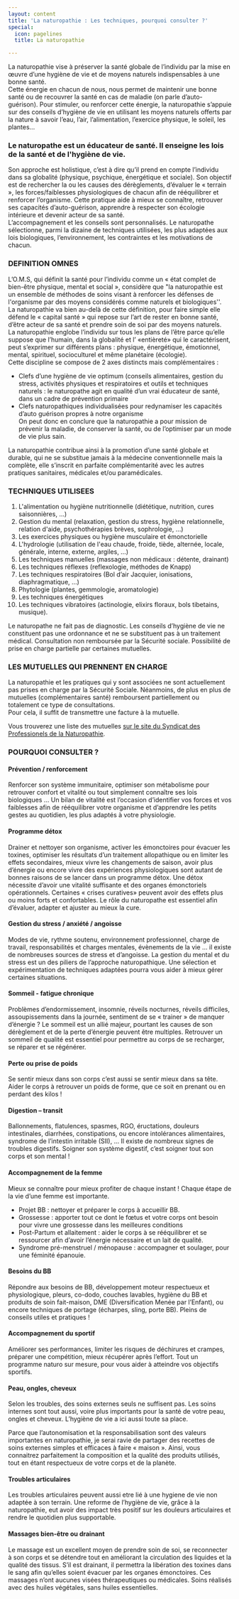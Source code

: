 ```yaml
---
layout: content
title: 'La naturopathie : Les techniques, pourquoi consulter ?'
special:
  icon: pagelines
  title: La naturopathie

---
```


La naturopathie vise à préserver la santé globale de l’individu par la mise en œuvre d’une hygiène de vie
et de moyens naturels indispensables à une bonne santé.  
Cette énergie en chacun de nous, nous permet de maintenir une bonne santé ou de recouvrer la santé en
cas de maladie (on parle d’auto-guérison). Pour stimuler, ou renforcer cette énergie, la naturopathie
s’appuie sur des conseils d’hygiène de vie en utilisant les moyens naturels offerts par la nature à savoir
l’eau, l’air, l’alimentation, l’exercice physique, le soleil, les plantes...

### Le naturopathe est un éducateur de santé. Il enseigne les lois de la santé et de l'hygiène de vie.

Son approche est holistique, c’est à dire qu’il prend en compte l’individu dans sa globalité (physique,
psychique, énergétique et sociale). Son objectif est de rechercher la ou les causes des dérèglements,
d’évaluer le « terrain », les forces/faiblesses physiologiques de chacun afin de rééquilibrer et renforcer
l’organisme. Cette pratique aide à mieux se connaître, retrouver ses capacités d’auto-guérison, apprendre
à respecter son écologie intérieure et devenir acteur de sa santé.  
L’accompagnement et les conseils sont personnalisés. Le naturopathe sélectionne, parmi la dizaine de
techniques utilisées, les plus adaptées aux lois biologiques, l’environnement, les contraintes et les
motivations de chacun.

### DEFINITION OMNES

L’O.M.S, qui définit la santé pour l’individu comme un « état complet de bien-être
physique, mental et social », considère que "la naturopathie est un ensemble de
méthodes de soins visant à renforcer les défenses de l'organisme par des moyens
considérés comme naturels et biologiques''.  
La naturopathie va bien au-delà de cette définition, pour faire simple elle défend
le « capital santé » qui repose sur l’art de rester en bonne santé, d’être acteur
de sa santé et prendre soin de soi par des moyens naturels.  
La naturopathie englobe l’individu sur tous les plans de l’être parce qu’elle
suppose que l’humain, dans la globalité et l’ «entièreté» qui le caractérisent, peut
s’exprimer sur différents plans : physique, énergétique, émotionnel, mental,
spirituel, socioculturel et même planétaire (écologie).  
Cette discipline se compose de 2 axes distincts mais complémentaires :  
 * Clefs d’une hygiène de vie optimum (conseils alimentaires,
gestion du stress, activités physiques et respiratoires et outils et techniques
naturels : le naturopathe agit en qualité d’un vrai éducateur de santé, dans
un cadre de prévention primaire
 * Clefs naturopathiques individualisées pour redynamiser les
capacités d’auto guérison propres à notre organisme  
On peut donc en conclure que la naturopathie a pour mission de prévenir la
maladie, de conserver la santé, ou de l’optimiser par un mode de vie plus sain.

La naturopathie contribue ainsi à la promotion d’une santé globale et durable, qui
ne se substitue jamais à la médecine conventionnelle mais la complète, elle
s’inscrit en parfaite complémentarité avec les autres pratiques sanitaires,
médicales et/ou paramédicales.


### TECHNIQUES UTILISEES

1. L'alimentation ou hygiène nutritionnelle (diététique, nutrition, cures saisonnières, …)
2. Gestion du mental (relaxation, gestion du stress, hygiène relationnelle, relation d'aide, psychothérapies brèves, sophrologie, …)
3. Les exercices physiques ou hygiène musculaire et émonctorielle
4. L'hydrologie (utilisation de l'eau chaude, froide, tiède, alternée, locale, générale, interne, externe, argiles, …)
5. Les techniques manuelles (massages non médicaux : détente, drainant)
6. Les techniques réflexes (reflexologie, méthodes de Knapp)
7. Les techniques respiratoires  (Bol d’air Jacquier, ionisations, diaphragmatique, …)
8. Phytologie (plantes, gemmologie, aromatologie) 
9. Les techniques énergétiques 
10. Les techniques vibratoires (actinologie, elixirs floraux, bols tibetains, musique).

Le naturopathe ne fait pas de diagnostic.
Les conseils d’hygiène de vie ne constituent pas une ordonnance et ne se substituent pas à un traitement médical.
Consultation non remboursée par la Sécurité sociale. Possibilité de prise en charge partielle par certaines mutuelles.



### LES MUTUELLES QUI PRENNENT EN CHARGE

La naturopathie et les pratiques qui y sont associées ne sont actuellement pas prises en charge par la Sécurité Sociale.
Néanmoins, de plus en plus de mutuelles (complémentaires santé) remboursent partiellement ou totalement ce type de consultations.  
Pour cela, il suffit de transmettre une facture à la mutuelle.

Vous trouverez une liste des mutuelles [sur le site du Syndicat des Professionels de la Naturopathie](https://www.syndicat-naturopathie.fr/les-mutuelles/).



### POURQUOI CONSULTER ?

#### Prévention / renforcement 
Renforcer son système immunitaire, optimiser son métabolisme pour retrouver confort et vitalité ou tout simplement connaître ses lois biologiques …
Un bilan de vitalité est l’occasion d’identifier vos forces et vos faiblesses afin de rééquilibrer votre organisme et d’apprendre les petits gestes au quotidien, les plus adaptés à votre physiologie.

#### Programme détox 
Drainer et nettoyer son organisme, activer les émonctoires pour évacuer les toxines, optimiser les résultats d’un traitement allopathique ou en limiter les effets secondaires, mieux vivre les changements de saison, avoir plus d’énergie ou encore vivre des expériences physiologiques sont autant de bonnes raisons de se lancer dans un programme détox.
Une détox nécessite d’avoir une vitalité suffisante et des organes émonctoriels opérationnels. 
Certaines « crises curatives» peuvent avoir des effets plus ou moins forts et confortables. Le rôle du naturopathe est essentiel afin d’évaluer, adapter et ajuster au mieux la cure.

#### Gestion du stress / anxiété / angoisse
Modes de vie, rythme soutenu, environnement professionnel, charge de travail, responsabilités et charges mentales, évènements de la vie … il existe de nombreuses sources de stress et d’angoisse.
La gestion du mental et du stress est un des piliers de l’approche naturopathique. 
Une sélection et expérimentation de techniques adaptées pourra vous aider à mieux gérer certaines situations.

#### Sommeil - fatigue chronique 
Problèmes d’endormissement, insomnie, réveils nocturnes, réveils difficiles, assoupissements dans la journée, sentiment de se « trainer » de manquer d’énergie ?
Le sommeil est un allié majeur, pourtant les causes de son dérèglement et de la perte d’énergie peuvent être multiples.
Retrouver un sommeil de qualité est essentiel pour permettre au corps de se recharger, se réparer et se régénérer.

#### Perte ou prise de poids
Se sentir mieux dans son corps c’est aussi se sentir mieux dans sa tête.
Aider le corps à retrouver un poids de forme, que ce soit en prenant ou en perdant des kilos !

#### Digestion – transit
Ballonnements, flatulences, spasmes, RGO, éructations, douleurs intestinales, diarrhées, constipations, ou encore intolérances alimentaires, syndrome de l’intestin irritable (SII), ...
Il existe de nombreux signes de troubles digestifs. Soigner son système digestif, c’est soigner tout son corps et son mental !

#### Accompagnement de la femme
Mieux se connaître pour mieux profiter de chaque instant ! Chaque étape de la vie d’une femme est importante. 
- Projet BB : nettoyer et préparer le corps à accueillir BB.
- Grossesse : apporter tout ce dont le fœtus et votre corps ont besoin pour vivre une grossesse dans les meilleures conditions
- Post-Partum et allaitement :  aider le corps à se rééquilibrer et se ressourcer afin d’avoir l’énergie nécessaire et un lait de qualité.
- Syndrome pré-menstruel / ménopause : accompagner et soulager, pour une féminité épanouie.

#### Besoins du BB
Répondre aux besoins de BB, développement moteur respectueux et physiologique, pleurs, co-dodo, couches lavables, hygiène du BB et produits de soin fait-maison, DME (Diversification Menée par l’Enfant), ou encore techniques de portage (écharpes, sling, porte BB).  Pleins de conseils utiles et pratiques !

#### Accompagnement du sportif
Améliorer ses performances, limiter les risques de déchirures et crampes, préparer une compétition, mieux récupérer après l’effort.
Tout un programme naturo sur mesure, pour vous aider à atteindre vos objectifs sportifs.

#### Peau, ongles, cheveux
Selon les troubles, des soins externes seuls ne suffisent pas. Les soins internes sont tout aussi, voire plus importants pour la santé de votre peau, ongles et cheveux. 
L’hygiène de vie a ici aussi toute sa place. 

Parce que l’autonomisation  et la responsabilisation sont des valeurs importantes en naturopathie, je serai ravie de partager des recettes de soins externes simples et efficaces  à faire « maison ».
Ainsi, vous connaitrez parfaitement la composition et la qualité des produits utilisés, tout en étant respectueux de votre corps et de la planète.

#### Troubles articulaires
Les troubles articulaires peuvent aussi etre lié à une hygiene de vie non adaptée à son terrain. Une reforme de l’hygiène de vie, grâce à la naturopathie, eut avoir des impact très positif sur les douleurs articulaires et rendre le quotidien plus supportable.

#### Massages bien-être ou drainant
Le massage est un excellent moyen de prendre soin de soi, se reconnecter à son corps et se détendre tout en améliorant la circulation des liquides et la qualité des tissus.
S’il est drainant, il permettra la libération des toxines dans le sang afin qu’elles soient évacuer par les organes émonctoires.
Ces massages n’ont aucunes visées thérapeutiques ou médicales.
Soins réalisés avec des huiles végétales, sans huiles essentielles.

